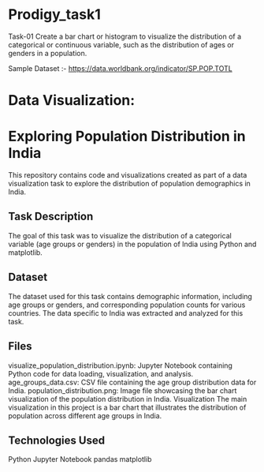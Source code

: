 # Prodigy_task1

Task-01
Create a bar chart or histogram to visualize the distribution of a categorical or continuous variable, such as the distribution of ages or genders in a population.

Sample Dataset :- https://data.worldbank.org/indicator/SP.POP.TOTL

# Data Visualization: 
# Exploring Population Distribution in India
This repository contains code and visualizations created as part of a data visualization task to explore the distribution of population demographics in India.

## Task Description
The goal of this task was to visualize the distribution of a categorical variable (age groups or genders) in the population of India using Python and matplotlib.

## Dataset
The dataset used for this task contains demographic information, including age groups or genders, and corresponding population counts for various countries. The data specific to India was extracted and analyzed for this task.

## Files
visualize_population_distribution.ipynb: Jupyter Notebook containing Python code for data loading, visualization, and analysis.
age_groups_data.csv: CSV file containing the age group distribution data for India.
population_distribution.png: Image file showcasing the bar chart visualization of the population distribution in India.
Visualization
The main visualization in this project is a bar chart that illustrates the distribution of population across different age groups in India.

## Technologies Used
Python
Jupyter Notebook
pandas
matplotlib
